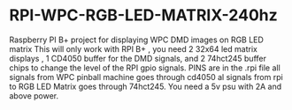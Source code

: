 # RPI-WPC-RGB-LED-MATRIX-240hz
Raspberry PI  B+ project for displaying WPC DMD images on RGB LED matrix 
This will only work with RPI B+ , you need 2 32x64 led matrix displays , 1 CD4050 buffer for the DMD signals, and 2 74hct245 buffer chips to change the level of the RPI gpio signals.
PINS are in the .rpi file all signals from WPC pinball machine goes through cd4050 al signals from rpi to RGB LED Matrix goes through 74hct245. You need a 5v psu with 2A and above power. 
